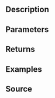 ## Description

## Parameters

## Returns

## Examples

## Source

<script src="http://gist-it.appspot.com/https://github.com/jpwilliams/I-A-3/blob/master/functions/generic/fn_updateMission.sqf?footer=0">
</script>